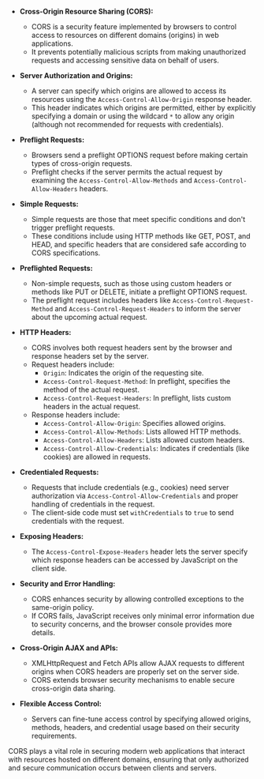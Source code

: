 - **Cross-Origin Resource Sharing (CORS):**
    
    - CORS is a security feature implemented by browsers to control access to resources on different domains (origins) in web applications.
    - It prevents potentially malicious scripts from making unauthorized requests and accessing sensitive data on behalf of users.
- **Server Authorization and Origins:**
    
    - A server can specify which origins are allowed to access its resources using the `Access-Control-Allow-Origin` response header.
    - This header indicates which origins are permitted, either by explicitly specifying a domain or using the wildcard `*` to allow any origin (although not recommended for requests with credentials).
- **Preflight Requests:**
    
    - Browsers send a preflight OPTIONS request before making certain types of cross-origin requests.
    - Preflight checks if the server permits the actual request by examining the `Access-Control-Allow-Methods` and `Access-Control-Allow-Headers` headers.
- **Simple Requests:**
    
    - Simple requests are those that meet specific conditions and don't trigger preflight requests.
    - These conditions include using HTTP methods like GET, POST, and HEAD, and specific headers that are considered safe according to CORS specifications.
- **Preflighted Requests:**
    
    - Non-simple requests, such as those using custom headers or methods like PUT or DELETE, initiate a preflight OPTIONS request.
    - The preflight request includes headers like `Access-Control-Request-Method` and `Access-Control-Request-Headers` to inform the server about the upcoming actual request.
- **HTTP Headers:**
    
    - CORS involves both request headers sent by the browser and response headers set by the server.
    - Request headers include:
        - `Origin`: Indicates the origin of the requesting site.
        - `Access-Control-Request-Method`: In preflight, specifies the method of the actual request.
        - `Access-Control-Request-Headers`: In preflight, lists custom headers in the actual request.
    - Response headers include:
        - `Access-Control-Allow-Origin`: Specifies allowed origins.
        - `Access-Control-Allow-Methods`: Lists allowed HTTP methods.
        - `Access-Control-Allow-Headers`: Lists allowed custom headers.
        - `Access-Control-Allow-Credentials`: Indicates if credentials (like cookies) are allowed in requests.
- **Credentialed Requests:**
    
    - Requests that include credentials (e.g., cookies) need server authorization via `Access-Control-Allow-Credentials` and proper handling of credentials in the request.
    - The client-side code must set `withCredentials` to `true` to send credentials with the request.
- **Exposing Headers:**
    
    - The `Access-Control-Expose-Headers` header lets the server specify which response headers can be accessed by JavaScript on the client side.
- **Security and Error Handling:**
    
    - CORS enhances security by allowing controlled exceptions to the same-origin policy.
    - If CORS fails, JavaScript receives only minimal error information due to security concerns, and the browser console provides more details.
- **Cross-Origin AJAX and APIs:**
    
    - XMLHttpRequest and Fetch APIs allow AJAX requests to different origins when CORS headers are properly set on the server side.
    - CORS extends browser security mechanisms to enable secure cross-origin data sharing.
- **Flexible Access Control:**
    
    - Servers can fine-tune access control by specifying allowed origins, methods, headers, and credential usage based on their security requirements.

CORS plays a vital role in securing modern web applications that interact with resources hosted on different domains, ensuring that only authorized and secure communication occurs between clients and servers.
